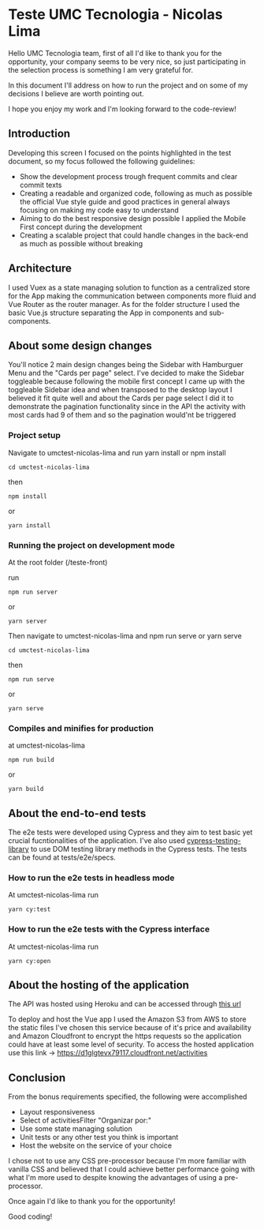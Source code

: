 # Teste UMC Tecnologia - Nicolas Lima

Hello UMC Tecnologia team, first of all I'd like to thank you for the opportunity, your company seems to be very nice, so just participating in the selection process is something I am very grateful for.

In this document I'll address on how to run the project and on some of my decisions I believe are worth pointing out.

I hope you enjoy my work and I'm looking forward to the code-review!

## Introduction

Developing this screen I focused on the points highlighted in the test document, so my focus followed the following guidelines:

- Show the development process trough frequent commits and clear commit texts
- Creating a readable and organized code, following as much as possible the official Vue style guide and good practices in general always focusing on making my code easy to understand
- Aiming to do the best responsive design possible I applied the Mobile First concept during the development
- Creating a scalable project that could handle changes in the back-end as much as possible without breaking

## Architecture

I used Vuex as a state managing solution to function as a centralized store for the App making the communication between components more fluid and Vue Router as the router manager. As for the folder structure I used the basic Vue.js structure separating the App in components and sub-components.

## About some design changes

You'll notice 2 main design changes being the Sidebar with Hamburguer Menu and the "Cards per page" select. I've decided to make the Sidebar toggleable because following the mobile first concept I came up with the toggleable Sidebar idea and when transposed to the desktop layout I believed it fit quite well and about the Cards per page select I did it to demonstrate the pagination functionality since in the API the activity with most cards had 9 of them and so the pagination would'nt be triggered

### Project setup

Navigate to umctest-nicolas-lima and run yarn install or npm install

```
cd umctest-nicolas-lima
```

then

```
npm install
```

or

```
yarn install
```

### Running the project on development mode

At the root folder (/teste-front)

run

```
npm run server
```

or

```
yarn server
```

Then navigate to umctest-nicolas-lima and npm run serve or yarn serve

```
cd umctest-nicolas-lima
```

then

```
npm run serve
```

or

```
yarn serve
```

### Compiles and minifies for production

at umctest-nicolas-lima

```
npm run build
```

or

```
yarn build
```

## About the end-to-end tests

The e2e tests were developed using Cypress and they aim to test basic yet crucial fucntionalities of the application. I've also used [cypress-testing-library](https://github.com/testing-library/cypress-testing-library) to use DOM testing library methods in the Cypress tests. The tests can be found at tests/e2e/specs.

### How to run the e2e tests in headless mode

At umctest-nicolas-lima run

```
yarn cy:test
```

### How to run the e2e tests with the Cypress interface

At umctest-nicolas-lima run

```
yarn cy:open
```

## About the hosting of the application

The API was hosted using Heroku and can be accessed through [this url](https://agile-peak-49760.herokuapp.com/)

To deploy and host the Vue app I used the Amazon S3 from AWS to store the static files I've chosen this service because of it's price and availability and Amazon Cloudfront to encrypt the https requests so the application could have at least some level of security. To access the hosted application use this link -> https://d1glgtevx79117.cloudfront.net/activities

## Conclusion

From the bonus requirements specified, the following were accomplished

- Layout responsiveness
- Select of activitiesFilter "Organizar por:"
- Use some state managing solution
- Unit tests or any other test you think is important
- Host the website on the service of your choice

I chose not to use any CSS pre-processor because I'm more familiar with vanilla CSS and believed that I could achieve better performance going with what I'm more used to despite knowing the advantages of using a pre-processor.

Once again I'd like to thank you for the opportunity!

Good coding!
